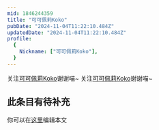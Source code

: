 ```yaml
---
mid: 1846244359
title: "可可佩莉Koko"
pubDate: "2024-11-04T11:22:10.484Z"
updatedDate: "2024-11-04T11:22:10.484Z"
profile:
  {
    Nickname: ["可可佩莉Koko"],
  }
---
```


关注[可可佩莉Koko](https://space.bilibili.com/1846244359)谢谢喵~ 关注[可可佩莉Koko](https://space.bilibili.com/1846244359)谢谢喵~

## 此条目有待补充
你可以在[这里](https://github.com/Yuhanawa/VTuber.ICU-Content/edit/master/v/可可佩莉Koko/index.md)编辑本文
